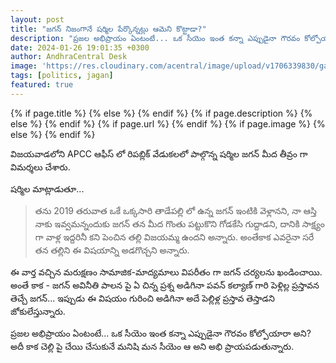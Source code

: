 ```yaml
---
layout: post
title: "జగన్ నిజంగానే షర్మిల పేర్కొన్నట్లు ఆమెని కొట్టాడా?"
description: "ప్రజల అభిప్రాయం ఏంటంటే... ఒక సీయెం ఇంత కన్నా ఎప్పుడైనా గౌరవం కోల్పోయారా అని? అదీ కాక చెల్లి పై చేయి చేసుకునే మనిషి మన సీయెం ఆ అని అభి ప్రాయపడుతున్నారు."
date: 2024-01-26 19:01:35 +0300
author: AndhraCentral Desk
image: 'https://res.cloudinary.com/acentral/image/upload/v1706339830/ganja/YS-Vijayamma-YS-Sharmila-YS-Jagan_puyl7j.jpg'
tags: [politics, jagan]
featured: true
---
```



<meta content="{{ site.title }}" property="og:site_name">
{% if page.title %}
  <meta content="{{ page.title }}" property="og:title">
{% else %}
  <meta content="{{ site.title }}" property="og:title">
{% endif %}
{% if page.description %}
  <meta content="{{ page.description }}" property="og:description">
{% else %}
  <meta content="{{ site.description }}" property="og:description">
{% endif %}
{% if page.url %}
  <meta content="{{ site.url }}{{ page.url }}" property="og:url">
{% endif %}
{% if page.image %}
  <meta content="https://res.cloudinary.com/acentral/image/upload/v1706339830/ganja/YS-Vijayamma-YS-Sharmila-YS-Jagan_puyl7j.jpg" property="og:image">
{% else %}
  <meta content="{{ site.url }}/images/og.png" property="og:image">
{% endif %}

విజయవాడలోని APCC ఆఫీస్ లో రిపబ్లిక్ వేడుకలలో పాల్గొన్న షర్మిల జగన్ మీద తీవ్రం గా విమర్శలు చేశారు. 

షర్మిల మాట్లాడుతూ...

> తను 2019 తరువాత ఒకే ఒక్కసారి తాడేపల్లి లో ఉన్న జగన్ ఇంటికి వెళ్లానని, నా ఆస్తి నాకు ఇవ్వమన్నందుకు జగన్ తన మీద గొంతు పట్టుకొని గోడకేసి గుద్దాడని, దానికి సాక్ష్యం గా వాళ్ల ఇద్దరినీ కని పెంచిన తల్లి విజయమ్మ ఉందని అన్నారు. అంతేకాక ఎవరైనా సరే తన తల్లిని ఈ విషయాన్ని అడగొచ్చని అన్నారు.

ఈ వార్త వచ్చిన మరుక్షణం సామాజిక-మాద్యమాలు విపరీతం గా జగన్ చర్యలను ఖండించాయి. అంతే కాక - జగన్ అవినీతి పాలన పై ఏ చిన్న ప్రశ్న అడిగినా పవన్ కల్యాణ్ గారి పెళ్లిల్ల ప్రస్తావన తెచ్చే జగన్... ఇప్పుడు ఈ విషయం గురించి అడిగినా అదే పెల్లిళ్ల ప్రస్తావ తెస్తాడని జోకులేస్తున్నారు. 

ప్రజల అభిప్రాయం ఏంటంటే... ఒక సీయెం ఇంత కన్నా ఎప్పుడైనా గౌరవం కోల్పోయారా అని? అదీ కాక చెల్లి పై చేయి చేసుకునే మనిషి మన సీయెం ఆ అని అభి ప్రాయపడుతున్నారు. 
 